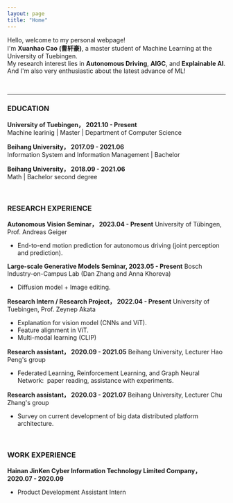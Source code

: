 ```yaml
---
layout: page
title: "Home"
---
```


Hello, welcome to my personal webpage!  
I'm **Xuanhao Cao (曹轩豪)**, a master student of Machine Learning at the University of Tuebingen.  
My research interest lies in **Autonomous Driving**, **AIGC**, and **Explainable AI**.  
And I'm also very enthusiastic about the latest advance of ML!  

<br/>
<hr/>

### **EDUCATION**
**University of Tuebingen，      2021.10 - Present**    
Machine learinig | Master | Department of Computer Science 

**Beihang University，      2017.09 - 2021.06**    
Information System and Information Management | Bachelor


**Beihang University，      2018.09 - 2021.06**    
Math | Bachelor second degree


<br/>

### **RESEARCH EXPERIENCE**
**Autonomous Vision Seminar，    2023.04 - Present**
University of Tübingen, Prof. Andreas Geiger
* End-to-end motion prediction for autonomous driving (joint perception and prediction).

**Large-scale Generative Models Seminar,    2023.05 - Present**
Bosch Industry-on-Campus Lab (Dan Zhang and Anna Khoreva)    
* Diffusion model + Image editing.

**Research Intern / Research Project，    2022.04 - Present**
University of Tuebingen, Prof. Zeynep Akata      
* Explanation for vision model (CNNs and ViT). 
* Feature alignment in ViT. 
* Multi-modal learning (CLIP)

**Research assistant，    2020.09 - 2021.05**
Beihang University, Lecturer Hao Peng's group    
* Federated Learning, Reinforcement Learning, and Graph Neural Network:  paper reading, assistance with experiments.

**Research assistant，     2020.03 - 2021.07**
Beihang University, Lecturer Chu Zhang's group <br/>
* Survey on current development of big data distributed platform architecture.

<br/>

### **WORK EXPERIENCE**
**Hainan JinKen Cyber Information Technology Limited Company，       2020.07 - 2020.09** <br/>
* Product Development Assistant Intern



